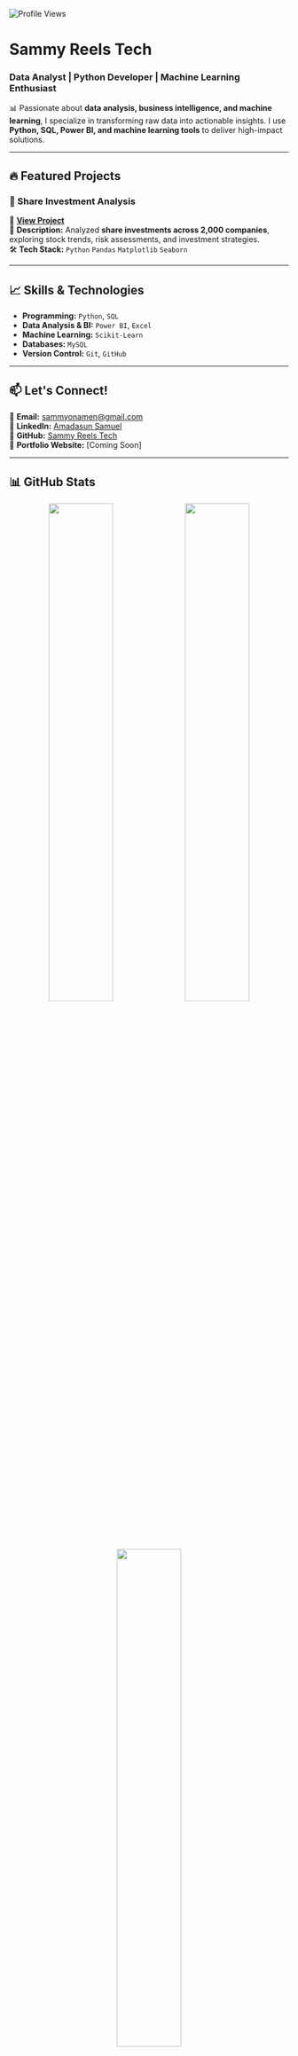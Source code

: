 <!-- Header Section with GitHub Profile Views -->
![Profile Views](https://komarev.com/ghpvc/?username=SammyReelsTech&color=blue)

# Sammy Reels Tech  
### Data Analyst | Python Developer | Machine Learning Enthusiast  

📊 Passionate about **data analysis, business intelligence, and machine learning**, I specialize in transforming raw data into actionable insights. I use **Python, SQL, Power BI, and machine learning tools** to deliver high-impact solutions.  

---

## 🔥 Featured Projects  

### 📌 Share Investment Analysis  
📂 **[View Project](https://github.com/Sammydcode/Portfolio/blob/main/DATA%20ANALYSIS%20(Share%20investment%20analysis).ipynb)**  
📄 **Description:** Analyzed **share investments across 2,000 companies**, exploring stock trends, risk assessments, and investment strategies.  
🛠 **Tech Stack:** `Python` `Pandas` `Matplotlib` `Seaborn`  

---



## 📈 Skills & Technologies  

- **Programming:** `Python`, `SQL`  
- **Data Analysis & BI:** `Power BI`, `Excel`  
- **Machine Learning:** `Scikit-Learn`  
- **Databases:** `MySQL` 
- **Version Control:** `Git`, `GitHub`  

---

## 📫 Let's Connect!  

📧 **Email:** sammyonamen@gmail.com  
🔗 **LinkedIn:** [Amadasun Samuel](www.linkedin.com/in/amadasun-samuel-a76292327)  
🔗 **GitHub:** [Sammy Reels Tech](https://github.com/Sammydcode)  
🔗 **Portfolio Website:** [Coming Soon]  

---

## 📊 GitHub Stats  

<!-- GitHub Stats Cards -->
<p align="center">
  <img src="https://github-readme-stats.vercel.app/api?username=Sammydcode&show_icons=true&theme=dark" width="48%" />
  <img src="https://github-readme-streak-stats.herokuapp.com/?user=Sammydcode&theme=dark" width="48%" />
</p>

<!-- Top Languages Card -->
<p align="center">
  <img src="https://github-readme-stats.vercel.app/api/top-langs/?username=Sammydcode&layout=compact&theme=dark" width="48%" />
</p>

---

## ⚡ Quick Setup Guide  

1. **Fork or Clone** this repository.  
2. **Update Your Information** (Replace placeholders).  
3. **Deploy using GitHub Pages** (_Optional_).  
4. **Share Your Portfolio!**  

---
